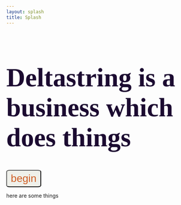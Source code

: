 ```yaml
---
layout: splash
title: Splash
---
```


<h1 style="font-size: 5em; font-family: 'Rokkitt'; font-weight: bold; color: #1C0B31; text-align: left;">Deltastring is a business which does things</h1>
<button style="color: #d05e25; background-color: rgb(239, 240, 234); font-size: 2em; font-family: 'Karma', Helvetica, Arial, sans-serif; font-weight: normal; text-align: center; border-radius:10%; padding:1% 2%;">begin</button>
<p>here are some things</p>